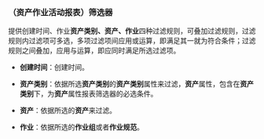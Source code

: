 ### （资产作业活动报表）筛选器
提供创建时间、作业**资产类别、资产、作业**四种过滤规则，可叠加过滤规则，过滤规则内过滤项可多选，多项过滤项间应用或运算，即满足其一就为符合条件；过滤规则之间叠加，应用与运算，即应同时满足所选过滤项。

* **创建时间**：创建时间。

* **资产类别**：依据所选**资产类别**的**资产类别**属性来过滤，**资产**属性，包含在**资产类别**下，为**资产**属性报表筛选器的必选条件。

* **资产**：依据所选的**资产**来过滤。

* **作业**：依据所选的**作业组**或者**作业规范**。